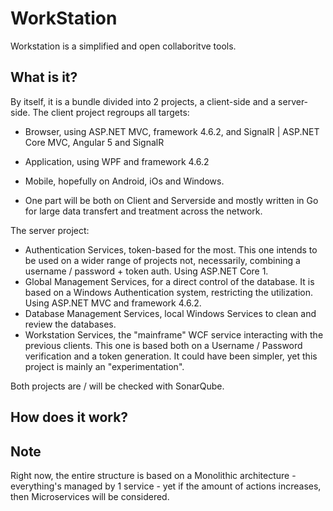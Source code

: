# WorkStation
Workstation is a simplified and open collaboritve tools.


## What is it?
By itself, it is a bundle divided into 2 projects, a client-side and a server-side.
The client project regroups all targets:
  - Browser, using ASP.NET MVC, framework 4.6.2, and SignalR | ASP.NET Core MVC, Angular 5 and SignalR
  - Application, using WPF and framework 4.6.2
  - Mobile, hopefully on Android, iOs and Windows.
  
  - One part will be both on Client and Serverside and mostly written in Go for large data transfert and treatment across the network. 
  
The server project:
  - Authentication Services, token-based for the most. This one intends to be used on a wider range of projects not, necessarily, combining a username / password + token auth. Using ASP.NET Core 1.
  - Global Management Services, for a direct control of the database. It is based on a Windows Authentication system, restricting the utilization. Using ASP.NET MVC and framework 4.6.2.
  - Database Management Services, local Windows Services to clean and review the databases.
  - Workstation Services, the "mainframe" WCF service interacting with the previous clients. This one is based both on a Username / Password verification and a token generation. It could have been simpler, yet this project is mainly an "experimentation". 
  
Both projects are / will be checked with SonarQube.
 
## How does it work?

## Note
Right now, the entire structure is based on a Monolithic architecture - everything's managed by 1 service - yet if the amount of actions increases, then Microservices will be considered.
